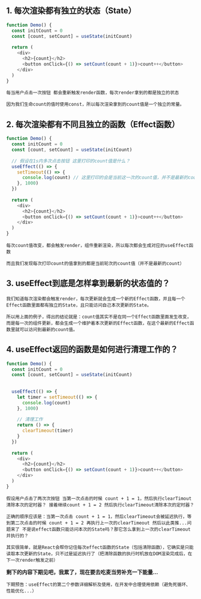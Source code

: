 ## 1. 每次渲染都有独立的状态（State）

```js
function Demo() {
  const initCount = 0
  const [count, setCount] = useState(initCount)
  
  return (
    <div>
      <h2>{count}</h2>
      <button onClick={() => setCount(count + 1)}>count++</button>
    </div>
  ) 
}
```

`每当用户点击一次按钮 都会重新触发render函数，每次render拿到的都是独立的状态`  

`因为我们生命count的值时使用const，所以每次渲染拿到的count值是一个独立的常量。`

## 2. 每次渲染都有不同且独立的函数（Effect函数）

```js
function Demo() {
  const initCount = 0
  const [count, setCount] = useState(initCount)
  
  // 假设在1s内多次点击按钮 这里打印的count值是什么？
  useEffect(() => {
    setTimeout(() => {
      console.log(count) // 这里打印的会是当前这一次的count值，并不是最新的count值
    }, 1000)
  })
  
  return (
    <div>
      <h2>{count}</h2>
      <button onClick={() => setCount(count + 1)}>count++</button>
    </div>
  ) 
}
```
`每次count值改变，都会触发render，组件重新渲染，所以每次都会生成对应的useEffect函数`  

`而且我们发现每次打印count的值拿到的都是当前轮次的count值（并不是最新的count）`

## 3. useEffect到底是怎样拿到最新的状态值的？
`我们知道每次渲染都会触发render，每次更新就会生成一个新的Effect函数，并且每一个Effect函数里面都有独立的State，且只能访问自己本次更新的State。`  

`所以用上面的例子，得出的结论就是：count值其实不是在同一个Effect函数里面发生改变，而是每一次的组件更新，都会生成一个维护着本次更新的Effect函数，在这个最新的Effect函数里就可以访问到最新的count值。`

## 4. useEffect返回的函数是如何进行清理工作的？

```js
function Demo() {
  const initCount = 0
  const [count, setCount] = useState(initCount)
  
 
  useEffect(() => {
    let timer = setTimeout(() => {
      console.log(count)
    }, 1000)
    
    // 清理工作
    return () => {
      clearTimeout(timer)
    }
  })
  
  return (
    <div>
      <h2>{count}</h2>
      <button onClick={() => setCount(count + 1)}>count++</button>
    </div>
  ) 
}
```
`假设用户点击了两次次按钮 当第一次点击的时候 count + 1 = 1，然后执行clearTimout清除本次的定时器？ 接着继续count + 1 = 2 然后执行clearTimeout清除本次的定时器？`  

`正确的顺序应该是：当第一次点击 count + 1 = 1，然后clearTimeout会被延迟执行，等到第二次点击的时候 count + 1 = 2 再执行上一次的clearTimeout 然后以此类推...问题来了 不是说effect函数只能访问本次的State吗？那它怎么拿到上一次的clearTimeout并执行的？`  

`其实很简单，就是React会帮你记住每次effect函数的State（包括清除函数），它确实是只能读取本次更新的State，只不过是延迟执行了（把清除函数的执行时机放在DOM渲染完成后，在下一次render触发之前）`

**剩下的内容下期见吧，我累了，现在要去吃麦当劳补充一下能量...**

`下期预告：useEffect的第二个参数详细解析及使用，在开发中合理使用依赖（避免死循环、性能优化...）`